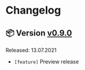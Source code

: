 # Changelog

## 📦 Version [v0.9.0](https://github.com/BioDWH2/BioDWH2-SQL-Exporter/releases/tag/v0.9.0)

Released: 13.07.2021

 * ```[feature]``` Preview release
